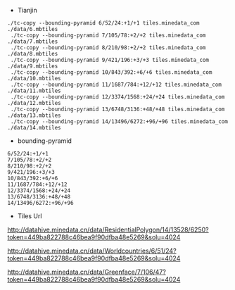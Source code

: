 

* Tianjin 
```
./tc-copy --bounding-pyramid 6/52/24:+1/+1 tiles.minedata_com ./data/6.mbtiles 
 ./tc-copy --bounding-pyramid 7/105/78:+2/+2 tiles.minedata_com ./data/7.mbtiles 
 ./tc-copy --bounding-pyramid 8/210/98:+2/+2 tiles.minedata_com ./data/8.mbtiles 
 ./tc-copy --bounding-pyramid 9/421/196:+3/+3 tiles.minedata_com ./data/9.mbtiles 
 ./tc-copy --bounding-pyramid 10/843/392:+6/+6 tiles.minedata_com ./data/10.mbtiles 
 ./tc-copy --bounding-pyramid 11/1687/784:+12/+12 tiles.minedata_com ./data/11.mbtiles 
 ./tc-copy --bounding-pyramid 12/3374/1568:+24/+24 tiles.minedata_com ./data/12.mbtiles 
 ./tc-copy --bounding-pyramid 13/6748/3136:+48/+48 tiles.minedata_com ./data/13.mbtiles 
 ./tc-copy --bounding-pyramid 14/13496/6272:+96/+96 tiles.minedata_com ./data/14.mbtiles
```

* bounding-pyramid 
```
6/52/24:+1/+1
7/105/78:+2/+2
8/210/98:+2/+2
9/421/196:+3/+3
10/843/392:+6/+6
11/1687/784:+12/+12
12/3374/1568:+24/+24
13/6748/3136:+48/+48
14/13496/6272:+96/+96
```

* Tiles Url

http://datahive.minedata.cn/data/ResidentialPolygon/14/13528/6250?token=449ba822788c46bea9f90dfba48e5269&solu=4024

http://datahive.minedata.cn/data/Worldcountries/6/51/24?token=449ba822788c46bea9f90dfba48e5269&solu=4024

http://datahive.minedata.cn/data/Greenface/7/106/47?token=449ba822788c46bea9f90dfba48e5269&solu=4024
